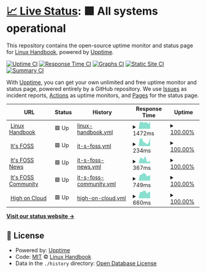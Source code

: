 # [📈 Live Status](https://linuxhandbook.github.io/status): <!--live status--> **🟩 All systems operational**

This repository contains the open-source uptime monitor and status page for [Linux Handbook](https://linuxhandbook.com/), powered by [Upptime](https://github.com/upptime/upptime).

[![Uptime CI](https://github.com/linuxhandbook/status/workflows/Uptime%20CI/badge.svg)](https://github.com/upptime/upptime/actions?query=workflow%3A%22Uptime+CI%22)
[![Response Time CI](https://github.com/linuxhandbook/status/workflows/Response%20Time%20CI/badge.svg)](https://github.com/upptime/upptime/actions?query=workflow%3A%22Response+Time+CI%22)
[![Graphs CI](https://github.com/linuxhandbook/status/workflows/Graphs%20CI/badge.svg)](https://github.com/upptime/upptime/actions?query=workflow%3A%22Graphs+CI%22)
[![Static Site CI](https://github.com/linuxhandbook/status/workflows/Static%20Site%20CI/badge.svg)](https://github.com/upptime/upptime/actions?query=workflow%3A%22Static+Site+CI%22)
[![Summary CI](https://github.com/linuxhandbook/status/workflows/Summary%20CI/badge.svg)](https://github.com/upptime/upptime/actions?query=workflow%3A%22Summary+CI%22)

With [Upptime](https://upptime.js.org), you can get your own unlimited and free uptime monitor and status page, powered entirely by a GitHub repository. We use [Issues](https://github.com/linuxhandbook/status/issues) as incident reports, [Actions](https://github.com/linuxhandbook/status/actions) as uptime monitors, and [Pages](https://linuxhandbook.github.io/status) for the status page.

<!--start: status pages-->
<!-- This summary is generated by Upptime (https://github.com/upptime/upptime) -->
<!-- Do not edit this manually, your changes will be overwritten -->
<!-- prettier-ignore -->
| URL | Status | History | Response Time | Uptime |
| --- | ------ | ------- | ------------- | ------ |
| <img alt="" src="https://favicons.githubusercontent.com/linuxhandbook.com" height="13"> [Linux Handbook](https://linuxhandbook.com) | 🟩 Up | [linux-handbook.yml](https://github.com/linuxhandbook/status/commits/HEAD/history/linux-handbook.yml) | <details><summary><img alt="Response time graph" src="./graphs/linux-handbook/response-time-week.png" height="20"> 1472ms</summary><br><a href="https://status.linuxhandbook.com/history/linux-handbook"><img alt="Response time 1395" src="https://img.shields.io/endpoint?url=https%3A%2F%2Fraw.githubusercontent.com%2Flinuxhandbook%2Fstatus%2FHEAD%2Fapi%2Flinux-handbook%2Fresponse-time.json"></a><br><a href="https://status.linuxhandbook.com/history/linux-handbook"><img alt="24-hour response time 1514" src="https://img.shields.io/endpoint?url=https%3A%2F%2Fraw.githubusercontent.com%2Flinuxhandbook%2Fstatus%2FHEAD%2Fapi%2Flinux-handbook%2Fresponse-time-day.json"></a><br><a href="https://status.linuxhandbook.com/history/linux-handbook"><img alt="7-day response time 1472" src="https://img.shields.io/endpoint?url=https%3A%2F%2Fraw.githubusercontent.com%2Flinuxhandbook%2Fstatus%2FHEAD%2Fapi%2Flinux-handbook%2Fresponse-time-week.json"></a><br><a href="https://status.linuxhandbook.com/history/linux-handbook"><img alt="30-day response time 1413" src="https://img.shields.io/endpoint?url=https%3A%2F%2Fraw.githubusercontent.com%2Flinuxhandbook%2Fstatus%2FHEAD%2Fapi%2Flinux-handbook%2Fresponse-time-month.json"></a><br><a href="https://status.linuxhandbook.com/history/linux-handbook"><img alt="1-year response time 1395" src="https://img.shields.io/endpoint?url=https%3A%2F%2Fraw.githubusercontent.com%2Flinuxhandbook%2Fstatus%2FHEAD%2Fapi%2Flinux-handbook%2Fresponse-time-year.json"></a></details> | <details><summary><a href="https://status.linuxhandbook.com/history/linux-handbook">100.00%</a></summary><a href="https://status.linuxhandbook.com/history/linux-handbook"><img alt="All-time uptime 99.84%" src="https://img.shields.io/endpoint?url=https%3A%2F%2Fraw.githubusercontent.com%2Flinuxhandbook%2Fstatus%2FHEAD%2Fapi%2Flinux-handbook%2Fuptime.json"></a><br><a href="https://status.linuxhandbook.com/history/linux-handbook"><img alt="24-hour uptime 100.00%" src="https://img.shields.io/endpoint?url=https%3A%2F%2Fraw.githubusercontent.com%2Flinuxhandbook%2Fstatus%2FHEAD%2Fapi%2Flinux-handbook%2Fuptime-day.json"></a><br><a href="https://status.linuxhandbook.com/history/linux-handbook"><img alt="7-day uptime 100.00%" src="https://img.shields.io/endpoint?url=https%3A%2F%2Fraw.githubusercontent.com%2Flinuxhandbook%2Fstatus%2FHEAD%2Fapi%2Flinux-handbook%2Fuptime-week.json"></a><br><a href="https://status.linuxhandbook.com/history/linux-handbook"><img alt="30-day uptime 99.82%" src="https://img.shields.io/endpoint?url=https%3A%2F%2Fraw.githubusercontent.com%2Flinuxhandbook%2Fstatus%2FHEAD%2Fapi%2Flinux-handbook%2Fuptime-month.json"></a><br><a href="https://status.linuxhandbook.com/history/linux-handbook"><img alt="1-year uptime 99.84%" src="https://img.shields.io/endpoint?url=https%3A%2F%2Fraw.githubusercontent.com%2Flinuxhandbook%2Fstatus%2FHEAD%2Fapi%2Flinux-handbook%2Fuptime-year.json"></a></details>
| <img alt="" src="https://favicons.githubusercontent.com/itsfoss.com" height="13"> [It's FOSS](https://itsfoss.com) | 🟩 Up | [it-s-foss.yml](https://github.com/linuxhandbook/status/commits/HEAD/history/it-s-foss.yml) | <details><summary><img alt="Response time graph" src="./graphs/it-s-foss/response-time-week.png" height="20"> 234ms</summary><br><a href="https://status.linuxhandbook.com/history/it-s-foss"><img alt="Response time 331" src="https://img.shields.io/endpoint?url=https%3A%2F%2Fraw.githubusercontent.com%2Flinuxhandbook%2Fstatus%2FHEAD%2Fapi%2Fit-s-foss%2Fresponse-time.json"></a><br><a href="https://status.linuxhandbook.com/history/it-s-foss"><img alt="24-hour response time 331" src="https://img.shields.io/endpoint?url=https%3A%2F%2Fraw.githubusercontent.com%2Flinuxhandbook%2Fstatus%2FHEAD%2Fapi%2Fit-s-foss%2Fresponse-time-day.json"></a><br><a href="https://status.linuxhandbook.com/history/it-s-foss"><img alt="7-day response time 234" src="https://img.shields.io/endpoint?url=https%3A%2F%2Fraw.githubusercontent.com%2Flinuxhandbook%2Fstatus%2FHEAD%2Fapi%2Fit-s-foss%2Fresponse-time-week.json"></a><br><a href="https://status.linuxhandbook.com/history/it-s-foss"><img alt="30-day response time 335" src="https://img.shields.io/endpoint?url=https%3A%2F%2Fraw.githubusercontent.com%2Flinuxhandbook%2Fstatus%2FHEAD%2Fapi%2Fit-s-foss%2Fresponse-time-month.json"></a><br><a href="https://status.linuxhandbook.com/history/it-s-foss"><img alt="1-year response time 331" src="https://img.shields.io/endpoint?url=https%3A%2F%2Fraw.githubusercontent.com%2Flinuxhandbook%2Fstatus%2FHEAD%2Fapi%2Fit-s-foss%2Fresponse-time-year.json"></a></details> | <details><summary><a href="https://status.linuxhandbook.com/history/it-s-foss">100.00%</a></summary><a href="https://status.linuxhandbook.com/history/it-s-foss"><img alt="All-time uptime 100.00%" src="https://img.shields.io/endpoint?url=https%3A%2F%2Fraw.githubusercontent.com%2Flinuxhandbook%2Fstatus%2FHEAD%2Fapi%2Fit-s-foss%2Fuptime.json"></a><br><a href="https://status.linuxhandbook.com/history/it-s-foss"><img alt="24-hour uptime 100.00%" src="https://img.shields.io/endpoint?url=https%3A%2F%2Fraw.githubusercontent.com%2Flinuxhandbook%2Fstatus%2FHEAD%2Fapi%2Fit-s-foss%2Fuptime-day.json"></a><br><a href="https://status.linuxhandbook.com/history/it-s-foss"><img alt="7-day uptime 100.00%" src="https://img.shields.io/endpoint?url=https%3A%2F%2Fraw.githubusercontent.com%2Flinuxhandbook%2Fstatus%2FHEAD%2Fapi%2Fit-s-foss%2Fuptime-week.json"></a><br><a href="https://status.linuxhandbook.com/history/it-s-foss"><img alt="30-day uptime 100.00%" src="https://img.shields.io/endpoint?url=https%3A%2F%2Fraw.githubusercontent.com%2Flinuxhandbook%2Fstatus%2FHEAD%2Fapi%2Fit-s-foss%2Fuptime-month.json"></a><br><a href="https://status.linuxhandbook.com/history/it-s-foss"><img alt="1-year uptime 100.00%" src="https://img.shields.io/endpoint?url=https%3A%2F%2Fraw.githubusercontent.com%2Flinuxhandbook%2Fstatus%2FHEAD%2Fapi%2Fit-s-foss%2Fuptime-year.json"></a></details>
| <img alt="" src="https://favicons.githubusercontent.com/news.itsfoss.com" height="13"> [It's FOSS News](https://news.itsfoss.com) | 🟩 Up | [it-s-foss-news.yml](https://github.com/linuxhandbook/status/commits/HEAD/history/it-s-foss-news.yml) | <details><summary><img alt="Response time graph" src="./graphs/it-s-foss-news/response-time-week.png" height="20"> 367ms</summary><br><a href="https://status.linuxhandbook.com/history/it-s-foss-news"><img alt="Response time 352" src="https://img.shields.io/endpoint?url=https%3A%2F%2Fraw.githubusercontent.com%2Flinuxhandbook%2Fstatus%2FHEAD%2Fapi%2Fit-s-foss-news%2Fresponse-time.json"></a><br><a href="https://status.linuxhandbook.com/history/it-s-foss-news"><img alt="24-hour response time 357" src="https://img.shields.io/endpoint?url=https%3A%2F%2Fraw.githubusercontent.com%2Flinuxhandbook%2Fstatus%2FHEAD%2Fapi%2Fit-s-foss-news%2Fresponse-time-day.json"></a><br><a href="https://status.linuxhandbook.com/history/it-s-foss-news"><img alt="7-day response time 367" src="https://img.shields.io/endpoint?url=https%3A%2F%2Fraw.githubusercontent.com%2Flinuxhandbook%2Fstatus%2FHEAD%2Fapi%2Fit-s-foss-news%2Fresponse-time-week.json"></a><br><a href="https://status.linuxhandbook.com/history/it-s-foss-news"><img alt="30-day response time 345" src="https://img.shields.io/endpoint?url=https%3A%2F%2Fraw.githubusercontent.com%2Flinuxhandbook%2Fstatus%2FHEAD%2Fapi%2Fit-s-foss-news%2Fresponse-time-month.json"></a><br><a href="https://status.linuxhandbook.com/history/it-s-foss-news"><img alt="1-year response time 352" src="https://img.shields.io/endpoint?url=https%3A%2F%2Fraw.githubusercontent.com%2Flinuxhandbook%2Fstatus%2FHEAD%2Fapi%2Fit-s-foss-news%2Fresponse-time-year.json"></a></details> | <details><summary><a href="https://status.linuxhandbook.com/history/it-s-foss-news">100.00%</a></summary><a href="https://status.linuxhandbook.com/history/it-s-foss-news"><img alt="All-time uptime 100.00%" src="https://img.shields.io/endpoint?url=https%3A%2F%2Fraw.githubusercontent.com%2Flinuxhandbook%2Fstatus%2FHEAD%2Fapi%2Fit-s-foss-news%2Fuptime.json"></a><br><a href="https://status.linuxhandbook.com/history/it-s-foss-news"><img alt="24-hour uptime 100.00%" src="https://img.shields.io/endpoint?url=https%3A%2F%2Fraw.githubusercontent.com%2Flinuxhandbook%2Fstatus%2FHEAD%2Fapi%2Fit-s-foss-news%2Fuptime-day.json"></a><br><a href="https://status.linuxhandbook.com/history/it-s-foss-news"><img alt="7-day uptime 100.00%" src="https://img.shields.io/endpoint?url=https%3A%2F%2Fraw.githubusercontent.com%2Flinuxhandbook%2Fstatus%2FHEAD%2Fapi%2Fit-s-foss-news%2Fuptime-week.json"></a><br><a href="https://status.linuxhandbook.com/history/it-s-foss-news"><img alt="30-day uptime 100.00%" src="https://img.shields.io/endpoint?url=https%3A%2F%2Fraw.githubusercontent.com%2Flinuxhandbook%2Fstatus%2FHEAD%2Fapi%2Fit-s-foss-news%2Fuptime-month.json"></a><br><a href="https://status.linuxhandbook.com/history/it-s-foss-news"><img alt="1-year uptime 100.00%" src="https://img.shields.io/endpoint?url=https%3A%2F%2Fraw.githubusercontent.com%2Flinuxhandbook%2Fstatus%2FHEAD%2Fapi%2Fit-s-foss-news%2Fuptime-year.json"></a></details>
| <img alt="" src="https://favicons.githubusercontent.com/itsfoss.community" height="13"> [It's FOSS Community](https://itsfoss.community) | 🟩 Up | [it-s-foss-community.yml](https://github.com/linuxhandbook/status/commits/HEAD/history/it-s-foss-community.yml) | <details><summary><img alt="Response time graph" src="./graphs/it-s-foss-community/response-time-week.png" height="20"> 749ms</summary><br><a href="https://status.linuxhandbook.com/history/it-s-foss-community"><img alt="Response time 719" src="https://img.shields.io/endpoint?url=https%3A%2F%2Fraw.githubusercontent.com%2Flinuxhandbook%2Fstatus%2FHEAD%2Fapi%2Fit-s-foss-community%2Fresponse-time.json"></a><br><a href="https://status.linuxhandbook.com/history/it-s-foss-community"><img alt="24-hour response time 713" src="https://img.shields.io/endpoint?url=https%3A%2F%2Fraw.githubusercontent.com%2Flinuxhandbook%2Fstatus%2FHEAD%2Fapi%2Fit-s-foss-community%2Fresponse-time-day.json"></a><br><a href="https://status.linuxhandbook.com/history/it-s-foss-community"><img alt="7-day response time 749" src="https://img.shields.io/endpoint?url=https%3A%2F%2Fraw.githubusercontent.com%2Flinuxhandbook%2Fstatus%2FHEAD%2Fapi%2Fit-s-foss-community%2Fresponse-time-week.json"></a><br><a href="https://status.linuxhandbook.com/history/it-s-foss-community"><img alt="30-day response time 719" src="https://img.shields.io/endpoint?url=https%3A%2F%2Fraw.githubusercontent.com%2Flinuxhandbook%2Fstatus%2FHEAD%2Fapi%2Fit-s-foss-community%2Fresponse-time-month.json"></a><br><a href="https://status.linuxhandbook.com/history/it-s-foss-community"><img alt="1-year response time 719" src="https://img.shields.io/endpoint?url=https%3A%2F%2Fraw.githubusercontent.com%2Flinuxhandbook%2Fstatus%2FHEAD%2Fapi%2Fit-s-foss-community%2Fresponse-time-year.json"></a></details> | <details><summary><a href="https://status.linuxhandbook.com/history/it-s-foss-community">100.00%</a></summary><a href="https://status.linuxhandbook.com/history/it-s-foss-community"><img alt="All-time uptime 100.00%" src="https://img.shields.io/endpoint?url=https%3A%2F%2Fraw.githubusercontent.com%2Flinuxhandbook%2Fstatus%2FHEAD%2Fapi%2Fit-s-foss-community%2Fuptime.json"></a><br><a href="https://status.linuxhandbook.com/history/it-s-foss-community"><img alt="24-hour uptime 100.00%" src="https://img.shields.io/endpoint?url=https%3A%2F%2Fraw.githubusercontent.com%2Flinuxhandbook%2Fstatus%2FHEAD%2Fapi%2Fit-s-foss-community%2Fuptime-day.json"></a><br><a href="https://status.linuxhandbook.com/history/it-s-foss-community"><img alt="7-day uptime 100.00%" src="https://img.shields.io/endpoint?url=https%3A%2F%2Fraw.githubusercontent.com%2Flinuxhandbook%2Fstatus%2FHEAD%2Fapi%2Fit-s-foss-community%2Fuptime-week.json"></a><br><a href="https://status.linuxhandbook.com/history/it-s-foss-community"><img alt="30-day uptime 100.00%" src="https://img.shields.io/endpoint?url=https%3A%2F%2Fraw.githubusercontent.com%2Flinuxhandbook%2Fstatus%2FHEAD%2Fapi%2Fit-s-foss-community%2Fuptime-month.json"></a><br><a href="https://status.linuxhandbook.com/history/it-s-foss-community"><img alt="1-year uptime 100.00%" src="https://img.shields.io/endpoint?url=https%3A%2F%2Fraw.githubusercontent.com%2Flinuxhandbook%2Fstatus%2FHEAD%2Fapi%2Fit-s-foss-community%2Fuptime-year.json"></a></details>
| <img alt="" src="https://favicons.githubusercontent.com/highoncloud.com" height="13"> [High on Cloud](https://highoncloud.com) | 🟩 Up | [high-on-cloud.yml](https://github.com/linuxhandbook/status/commits/HEAD/history/high-on-cloud.yml) | <details><summary><img alt="Response time graph" src="./graphs/high-on-cloud/response-time-week.png" height="20"> 660ms</summary><br><a href="https://status.linuxhandbook.com/history/high-on-cloud"><img alt="Response time 653" src="https://img.shields.io/endpoint?url=https%3A%2F%2Fraw.githubusercontent.com%2Flinuxhandbook%2Fstatus%2FHEAD%2Fapi%2Fhigh-on-cloud%2Fresponse-time.json"></a><br><a href="https://status.linuxhandbook.com/history/high-on-cloud"><img alt="24-hour response time 691" src="https://img.shields.io/endpoint?url=https%3A%2F%2Fraw.githubusercontent.com%2Flinuxhandbook%2Fstatus%2FHEAD%2Fapi%2Fhigh-on-cloud%2Fresponse-time-day.json"></a><br><a href="https://status.linuxhandbook.com/history/high-on-cloud"><img alt="7-day response time 660" src="https://img.shields.io/endpoint?url=https%3A%2F%2Fraw.githubusercontent.com%2Flinuxhandbook%2Fstatus%2FHEAD%2Fapi%2Fhigh-on-cloud%2Fresponse-time-week.json"></a><br><a href="https://status.linuxhandbook.com/history/high-on-cloud"><img alt="30-day response time 653" src="https://img.shields.io/endpoint?url=https%3A%2F%2Fraw.githubusercontent.com%2Flinuxhandbook%2Fstatus%2FHEAD%2Fapi%2Fhigh-on-cloud%2Fresponse-time-month.json"></a><br><a href="https://status.linuxhandbook.com/history/high-on-cloud"><img alt="1-year response time 653" src="https://img.shields.io/endpoint?url=https%3A%2F%2Fraw.githubusercontent.com%2Flinuxhandbook%2Fstatus%2FHEAD%2Fapi%2Fhigh-on-cloud%2Fresponse-time-year.json"></a></details> | <details><summary><a href="https://status.linuxhandbook.com/history/high-on-cloud">100.00%</a></summary><a href="https://status.linuxhandbook.com/history/high-on-cloud"><img alt="All-time uptime 100.00%" src="https://img.shields.io/endpoint?url=https%3A%2F%2Fraw.githubusercontent.com%2Flinuxhandbook%2Fstatus%2FHEAD%2Fapi%2Fhigh-on-cloud%2Fuptime.json"></a><br><a href="https://status.linuxhandbook.com/history/high-on-cloud"><img alt="24-hour uptime 100.00%" src="https://img.shields.io/endpoint?url=https%3A%2F%2Fraw.githubusercontent.com%2Flinuxhandbook%2Fstatus%2FHEAD%2Fapi%2Fhigh-on-cloud%2Fuptime-day.json"></a><br><a href="https://status.linuxhandbook.com/history/high-on-cloud"><img alt="7-day uptime 100.00%" src="https://img.shields.io/endpoint?url=https%3A%2F%2Fraw.githubusercontent.com%2Flinuxhandbook%2Fstatus%2FHEAD%2Fapi%2Fhigh-on-cloud%2Fuptime-week.json"></a><br><a href="https://status.linuxhandbook.com/history/high-on-cloud"><img alt="30-day uptime 100.00%" src="https://img.shields.io/endpoint?url=https%3A%2F%2Fraw.githubusercontent.com%2Flinuxhandbook%2Fstatus%2FHEAD%2Fapi%2Fhigh-on-cloud%2Fuptime-month.json"></a><br><a href="https://status.linuxhandbook.com/history/high-on-cloud"><img alt="1-year uptime 100.00%" src="https://img.shields.io/endpoint?url=https%3A%2F%2Fraw.githubusercontent.com%2Flinuxhandbook%2Fstatus%2FHEAD%2Fapi%2Fhigh-on-cloud%2Fuptime-year.json"></a></details>

<!--end: status pages-->

[**Visit our status website →**](https://linuxhandbook.github.io/status)

## 📄 License

- Powered by: [Upptime](https://github.com/upptime/upptime)
- Code: [MIT](./LICENSE) © [Linux Handbook](https://linuxhandbook.com/)
- Data in the `./history` directory: [Open Database License](https://opendatacommons.org/licenses/odbl/1-0/)
